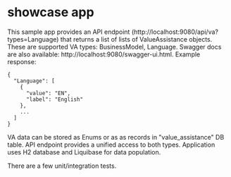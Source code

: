 # showcase app

This sample app provides an API endpoint (http://localhost:9080/api/va?types=Language) that returns 
a list of lists of ValueAssistance objects. These are supported VA types: BusinessModel, Language. 
Swagger docs are also available: http://localhost:9080/swagger-ui.html. Example response:
```
{
  "Language": [
    {
      "value": "EN",
      "label": "English"
    },
    ...
  ]
}
```

VA data can be stored as Enums or as as records in "value_assistance" DB table. API endpoint provides a unified access to both types.
Application uses H2 database and Liquibase for data population.

There are a few unit/integration tests.

